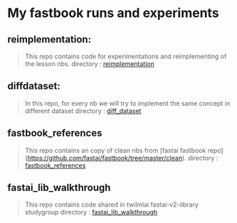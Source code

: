 # My fastbook runs and experiments

##  reimplementation:
> This repo contains code for experimentations and reimplementing of the lesson nbs.
> directory : [reimplementation](https://github.com/fastdaima/fastbook_my_run/tree/main/reimplementation)

## diffdataset:
> In this repo, for every nb we will try to implement the same concept in different dataset
> directory : [diff_dataset](https://github.com/fastdaima/fastbook_my_run/tree/main/diffdataset)

## fastbook_references
> This repo contains an copy of clean nbs from [fastai fastbook repo] (https://github.com/fastai/fastbook/tree/master/clean).
> directory : [fastbook_references](https://github.com/fastdaima/fastbook_my_run/tree/main/fastbook_references)

## fastai_lib_walkthrough  
> This repo contains code shared in twilmlai fastai-v2-library studygroup
> directory : [fastai_lib_walkthrough](https://github.com/fastdaima/fastbook_my_run/tree/main/fastai_lib_walkthrough)

